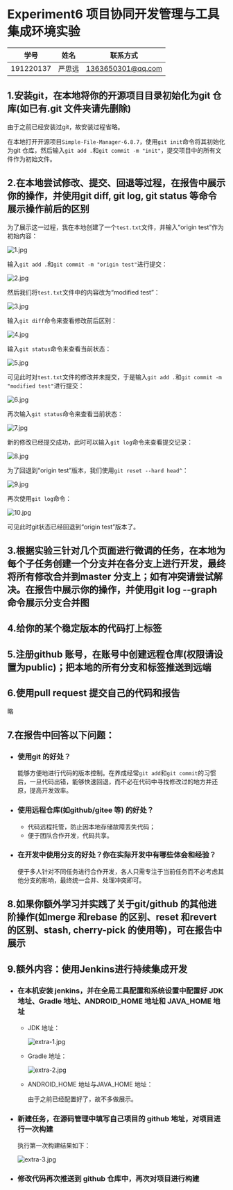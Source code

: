 # Experiment6 项目协同开发管理与工具集成环境实验

| 学号 | 姓名 | 联系方式 |
| :-------: | :----: | :--------------: |
| 191220137 | 严思远 | 1363650301@qq.com |

## 1.安装git，在本地将你的开源项目目录初始化为git 仓库(如已有.git 文件夹请先删除)

由于之前已经安装过git，故安装过程省略。

在本地打开开源项目`Simple-File-Manager-6.8.7`，使用`git init`命令将其初始化为git 仓库，然后输入`git add .`和`git commit -m "init"`，提交项目中的所有文件作为初始文件。

## 2.在本地尝试修改、提交、回退等过程，在报告中展示你的操作，并使用git diff, git log, git status 等命令展示操作前后的区别

为了展示这一过程，我在本地创建了一个`test.txt`文件，并输入“origin test”作为初始内容：

![1.jpg](./ref/1.jpg)

输入`git add .`和`git commit -m "origin test"`进行提交：

![2.jpg](./ref/2.jpg)

然后我们将`test.txt`文件中的内容改为“modified test”：

![3.jpg](./ref/3.jpg)

输入`git diff`命令来查看修改前后区别：

![4.jpg](./ref/4.jpg)

输入`git status`命令来查看当前状态：

![5.jpg](./ref/5.jpg)

可见此时对`test.txt`文件的修改并未提交，于是输入`git add .`和`git commit -m "modified test"`进行提交：

![6.jpg](./ref/6.jpg)

再次输入`git status`命令来查看当前状态：

![7.jpg](./ref/7.jpg)

新的修改已经提交成功，此时可以输入`git log`命令来查看提交记录：

![8.jpg](./ref/8.jpg)

为了回退到“origin test”版本，我们使用`git reset --hard head^`：

![9.jpg](./ref/9.jpg)

再次使用`git log`命令：

![10.jpg](./ref/10.jpg)

可见此时git状态已经回退到“origin test”版本了。

## 3.根据实验三针对几个页面进行微调的任务，在本地为每个子任务创建一个分支并在各分支上进行开发，最终将所有修改合并到master 分支上；如有冲突请尝试解决。在报告中展示你的操作，并使用git log --graph 命令展示分支合并图

## 4.给你的某个稳定版本的代码打上标签

## 5.注册github 账号，在账号中创建远程仓库(权限请设置为public)；把本地的所有分支和标签推送到远端

## 6.使用pull request 提交自己的代码和报告

略

## 7.在报告中回答以下问题：

+ ### 使用git 的好处？

    能够方便地进行代码的版本控制。在养成经常`git add`和`git commit`的习惯后，一旦代码出错，能够快速回退，而不必在代码中寻找修改过的地方并还原，提高开发效率。

+ ### 使用远程仓库(如github/gitee 等) 的好处？

    + 代码远程托管，防止因本地存储故障丢失代码；
    + 便于团队合作开发，代码共享。

+ ### 在开发中使用分支的好处？你在实际开发中有哪些体会和经验？

    便于多人针对不同任务进行合作开发，各人只需专注于当前任务而不必考虑其他分支的影响，最终统一合并、处理冲突即可。

## 8.如果你额外学习并实践了关于git/github 的其他进阶操作(如merge 和rebase 的区别、reset 和revert 的区别、stash, cherry-pick 的使用等)，可在报告中展示

## 9.额外内容：使用Jenkins进行持续集成开发

+ ### 在本机安装 jenkins，并在全局工具配置和系统设置中配置好 JDK 地址、Gradle 地址、ANDROID_HOME 地址和 JAVA_HOME 地址

    + JDK 地址：

        ![extra-1.jpg](./ref/extra-1.jpg)

    + Gradle 地址：

        ![extra-2.jpg](./ref/extra-2.jpg)

    + ANDROID_HOME 地址与JAVA_HOME 地址：

        由于之前已经配置好了，故不多做展示。


+ ### 新建任务，在源码管理中填写自己项目的 github 地址，对项目进行一次构建

    执行第一次构建结果如下：

    ![extra-3.jpg](./ref/extra-3.jpg)

+ ### 修改代码再次推送到 github 仓库中，再次对项目进行构建